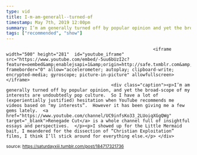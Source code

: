 ```yaml
---
type: vid
title: I-m-am-generall--turned-of
timestamp: May 7th, 2019 12:00pm
summary: I’m am generally turned off by popular opinion and yet the broadscope of my interests are undoubtedly pop culture  So I have a lot of experientiallI showed up for the Little Mermaid bait I meandered for the dissection of “Christian Exploitation” films I think I’ll stick around for everything els
tags: ["recommended", "show"]
---
```


                
                
                
                
                
                
                
                
                                                            <iframe width="500" height="281"  id="youtube_iframe" src="https://www.youtube.com/embed/-5uu6bUzI2c?feature=oembed&amp;enablejsapi=1&amp;origin=http://safe.txmblr.com&amp;wmode=opaque" frameborder="0" allow="accelerometer; autoplay; clipboard-write; encrypted-media; gyroscope; picture-in-picture" allowfullscreen></iframe>                    
                                            <div class="caption"><p>I’m am generally turned off by popular opinion, and yet the broad-scope of my interests are undoubtedly pop culture.  So I have a lot of (experientially justified) hesitation when YouTube recommends me videos based on "my interests”.  However it has been giving me a few gems lately.  <a href="https://www.youtube.com/channel/UC9infsKo33_2LUoiqXGgQWg" target="_blank">Renegade Cut</a> is a whole channel full of insightful essays and perspectives.  </p><p>I showed up for the Little Mermaid bait, I meandered for the dissection of “Christian Exploitation” films, I think I’ll stick around for everything else.</p> </div>
                                                    
<small>source: https://saturdayxiii.tumblr.com/post/184717321736</small>